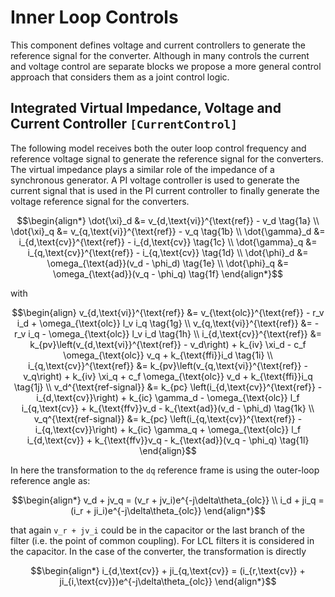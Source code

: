 # Inner Loop Controls

This component defines voltage and current controllers to generate the reference signal
for the converter. Although in many controls the current and voltage control are separate blocks
we propose a more general control approach that considers them as a joint control logic.

## Integrated Virtual Impedance, Voltage and Current Controller ```[CurrentControl]```

The following model receives both the outer loop control frequency and reference voltage
signal to generate the reference signal for the converters. The virtual impedance plays a
similar role of the impedance of a synchronous generator. A PI voltage controller is used
to generate the current signal that is used in the PI current controller to finally generate
the voltage reference signal for the converters.

```math
\begin{align*}
    \dot{\xi}_d &= v_{d,\text{vi}}^{\text{ref}} - v_d \tag{1a} \\
    \dot{\xi}_q &= v_{q,\text{vi}}^{\text{ref}} - v_q \tag{1b} \\
    \dot{\gamma}_d &= i_{d,\text{cv}}^{\text{ref}} - i_{d,\text{cv}} \tag{1c} \\
    \dot{\gamma}_q &= i_{q,\text{cv}}^{\text{ref}} - i_{q,\text{cv}} \tag{1d} \\
    \dot{\phi}_d &= \omega_{\text{ad}}(v_d - \phi_d) \tag{1e} \\
    \dot{\phi}_q &= \omega_{\text{ad}}(v_q - \phi_q) \tag{1f}
\end{align*}
```

with

```math
\begin{align}
    v_{d,\text{vi}}^{\text{ref}} &= v_{\text{olc}}^{\text{ref}} - r_v i_d + \omega_{\text{olc}} l_v i_q \tag{1g} \\
    v_{q,\text{vi}}^{\text{ref}} &= - r_v i_q - \omega_{\text{olc}} l_v i_d \tag{1h} \\
    i_{d,\text{cv}}^{\text{ref}} &= k_{pv}\left(v_{d,\text{vi}}^{\text{ref}} - v_d\right) + k_{iv} \xi_d - c_f \omega_{\text{olc}} v_q + k_{\text{ffi}}i_d \tag{1i} \\
    i_{q,\text{cv}}^{\text{ref}} &= k_{pv}\left(v_{q,\text{vi}}^{\text{ref}} - v_q\right) + k_{iv} \xi_q + c_f \omega_{\text{olc}} v_d + k_{\text{ffi}}i_q \tag{1j} \\
    v_d^{\text{ref-signal}} &= k_{pc} \left(i_{d,\text{cv}}^{\text{ref}} - i_{d,\text{cv}}\right) + k_{ic} \gamma_d - \omega_{\text{olc}} l_f i_{q,\text{cv}} + k_{\text{ffv}}v_d - k_{\text{ad}}(v_d - \phi_d) \tag{1k} \\
    v_q^{\text{ref-signal}} &= k_{pc} \left(i_{q,\text{cv}}^{\text{ref}} - i_{q,\text{cv}}\right) + k_{ic} \gamma_q + \omega_{\text{olc}} l_f i_{d,\text{cv}} + k_{\text{ffv}}v_q - k_{\text{ad}}(v_q - \phi_q) \tag{1l}
\end{align}
```

In here the transformation to the ``dq`` reference frame is using the outer-loop reference angle as:

```math
\begin{align*}
v_d + jv_q = (v_r + jv_i)e^{-j\delta\theta_{olc}} \\
i_d + ji_q = (i_r + ji_i)e^{-j\delta\theta_{olc}}
\end{align*}
```

that again ``v_r + jv_i`` could be in the capacitor or the last branch of the filter (i.e.
the point of common coupling). For LCL filters it is considered in the capacitor. In the case
of the converter, the transformation is directly

```math
\begin{align*}
i_{d,\text{cv}} + ji_{q,\text{cv}} = (i_{r,\text{cv}} + ji_{i,\text{cv}})e^{-j\delta\theta_{olc}}
\end{align*}
```
